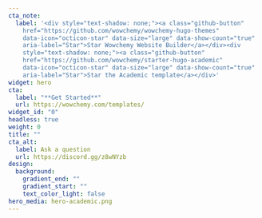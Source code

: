 ```yaml
---
cta_note:
  label: '<div style="text-shadow: none;"><a class="github-button"
    href="https://github.com/wowchemy/wowchemy-hugo-themes"
    data-icon="octicon-star" data-size="large" data-show-count="true"
    aria-label="Star">Star Wowchemy Website Builder</a></div><div
    style="text-shadow: none;"><a class="github-button"
    href="https://github.com/wowchemy/starter-hugo-academic"
    data-icon="octicon-star" data-size="large" data-show-count="true"
    aria-label="Star">Star the Academic template</a></div>'
widget: hero
cta:
  label: "**Get Started**"
  url: https://wowchemy.com/templates/
widget_id: "0"
headless: true
weight: 0
title: ""
cta_alt:
  label: Ask a question
  url: https://discord.gg/z8wNYzb
design:
  background:
    gradient_end: ""
    gradient_start: ""
    text_color_light: false
hero_media: hero-academic.png
---
```

